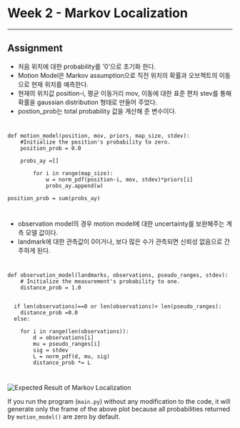 # Week 2 - Markov Localization

---

[//]: # (Image References)
[plot]: ./markov.gif

## Assignment

- 처음 위치에 대한 probability를 '0'으로 초기화 한다.
- Motion Model은 Markov assumption으로 직전 위치의 확률과 오브젝트의 이동으로 현재 위치를 예측한다.
- 현재의 위치값 position-i, 평균 이동거리 mov, 이동에 대한 표준 편차 stev를 통해 확률을 gaussian distribution 형태로 만들어 주었다.
- postion_prob는 total probability 값을 계산해 준 변수이다. 

#
    def motion_model(position, mov, priors, map_size, stdev):
        #Initialize the position's probability to zero.
        position_prob = 0.0

        probs_ay =[]
            
            for i in range(map_size):
                w = norm_pdf(position-i, mov, stdev)*priors[i]
                probs_ay.append(w) 
    
    position_prob = sum(probs_ay)
#


- observation model의 경우 motion model에 대한 uncertainty를 보완해주는 계측 모델 값이다.
- landmark에 대한 관측값이 0이거나, 보다 많은 수가 관측되면 신뢰성 없음으로 간주하게 된다. 

#
    def observation_model(landmarks, observations, pseudo_ranges, stdev):
        # Initialize the measurement's probability to one.
        distance_prob = 1.0
    

      if len(observations)==0 or len(observations)> len(pseudo_ranges): 
        distance_prob =0.0
      else:

        for i in range(len(observations)):
            d = observations[i]
            mu = pseudo_ranges[i]
            sig = stdev
            L = norm_pdf(d, mu, sig)
            distance_prob *= L

#

![Expected Result of Markov Localization][plot]

If you run the program (`main.py`) without any modification to the code, it will generate only the frame of the above plot because all probabilities returned by `motion_model()` are zero by default.
